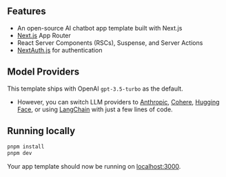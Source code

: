 ## Features
- An open-source AI chatbot app template built with Next.js
- [Next.js](https://nextjs.org) App Router
- React Server Components (RSCs), Suspense, and Server Actions
- [NextAuth.js](https://github.com/nextauthjs/next-auth) for authentication

## Model Providers

This template ships with OpenAI `gpt-3.5-turbo` as the default. 

- However, you can switch LLM providers to [Anthropic](https://anthropic.com), [Cohere](https://cohere.com/), [Hugging Face](https://huggingface.co), or using [LangChain](https://js.langchain.com) with just a few lines of code.

## Running locally

```bash
pnpm install
pnpm dev
```

Your app template should now be running on [localhost:3000](http://localhost:3000/).